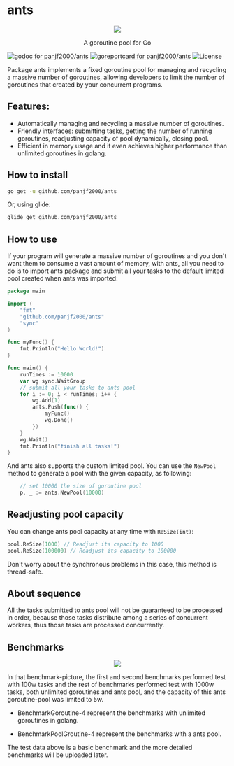 # ants

<div align="center"><img src="https://github.com/panjf2000/ants/blob/master/ants_logo.png"/></div>

<p align="center">A goroutine pool for Go</p>



[![godoc for panjf2000/ants][1]][2]
[![goreportcard for panjf2000/ants][3]][4]
![License](https://img.shields.io/dub/l/vibe-d.svg)

Package ants implements a fixed goroutine pool for managing and recycling a massive number of goroutines, allowing developers to limit the number of goroutines that created by your concurrent programs.

## Features:

- Automatically managing and recycling a massive number of goroutines.
- Friendly interfaces: submitting tasks, getting the number of running goroutines, readjusting capacity of pool dynamically, closing pool.
- Efficient in memory usage and it even achieves higher performance than unlimited goroutines in golang.


## How to install

``` sh
go get -u github.com/panjf2000/ants
```

Or, using glide:

``` sh
glide get github.com/panjf2000/ants
```

## How to use

If your program will generate a massive number of goroutines and you don't want them to consume a vast amount of memory, with ants, all you need to do is to import ants package and submit all your tasks to the default limited pool created when ants was imported:

``` go
package main

import (
	"fmt"
	"github.com/panjf2000/ants"
	"sync"
)

func myFunc() {
	fmt.Println("Hello World!")
}

func main() {
	runTimes := 10000
	var wg sync.WaitGroup
	// submit all your tasks to ants pool
	for i := 0; i < runTimes; i++ {
		wg.Add(1)
		ants.Push(func() {
			myFunc()
			wg.Done()
		})
	}
	wg.Wait()
	fmt.Println("finish all tasks!")
}

```

And ants also supports the custom limited pool. You can use the `NewPool` method to generate a pool with the given capacity, as following:

``` go
	// set 10000 the size of goroutine pool
	p, _ := ants.NewPool(10000)
```

## Readjusting pool capacity

You can change ants pool capacity at any time with `ReSize(int)`:

``` go
pool.ReSize(1000) // Readjust its capacity to 1000
pool.ReSize(100000) // Readjust its capacity to 100000
```

Don't worry about the synchronous problems in this case, this method is thread-safe.

## About sequence

All the tasks submitted to ants pool will not be guaranteed to be processed in order, because those tasks distribute among a series of concurrent workers, thus those tasks are processed concurrently.

## Benchmarks

<div align="center"><img src="https://github.com/panjf2000/ants/blob/master/ants_benchmarks.png"/></div>

 In that benchmark-picture, the first and second benchmarks performed test with 100w tasks and the rest of benchmarks performed test with 1000w tasks, both unlimited goroutines and ants pool, and the capacity of this ants goroutine-pool was limited to 5w.

- BenchmarkGoroutine-4 represent the benchmarks with unlimited goroutines in golang.

- BenchmarkPoolGroutine-4 represent the benchmarks with a ants pool.

The test data above is a basic benchmark and the more detailed benchmarks will be uploaded later.

[1]: https://godoc.org/github.com/panjf2000/ants?status.svg
[2]: https://godoc.org/github.com/panjf2000/ants
[3]: https://goreportcard.com/badge/github.com/panjf2000/ants
[4]: https://goreportcard.com/report/github.com/panjf2000/ants
